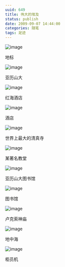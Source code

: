 ```yaml
---
uuid: 649
title: 伟大的埃及
status: publish
date: 2009-09-07 14:44:00
categories: 随笔
tags: 足迹
---
```

![image](https://skywind3000.github.io/images/blog/wp-content/2011/04/image_thumb20.png)

地标

![image](https://skywind3000.github.io/images/blog/wp-content/2011/04/image_thumb21.png)

亚历山大

![image](https://skywind3000.github.io/images/blog/wp-content/2011/04/image_thumb22.png)

红海酒店

![image](https://skywind3000.github.io/images/blog/wp-content/2011/04/image_thumb23.png)

酒店

![image](https://skywind3000.github.io/images/blog/wp-content/2011/04/image_thumb24.png)

世界上最大的清真寺

![image](https://skywind3000.github.io/images/blog/wp-content/2011/04/image_thumb25.png)

某著名教堂

![image](https://skywind3000.github.io/images/blog/wp-content/2011/04/image_thumb26.png)

亚历山大图书馆

![image](https://skywind3000.github.io/images/blog/wp-content/2011/04/image_thumb27.png)

图书馆

![image](https://skywind3000.github.io/images/blog/wp-content/2011/04/image_thumb28.png)

卢克索神庙

![image](https://skywind3000.github.io/images/blog/wp-content/2011/04/image_thumb29.png)

地中海

![image](https://skywind3000.github.io/images/blog/wp-content/2011/04/image_thumb30.png)

柜员机

